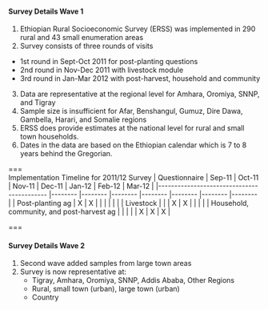#### Survey Details Wave 1
1. Ethiopian Rural Socioeconomic Survey (ERSS) was implemented in 290 rural and 43 small enumeration areas
2. Survey consists of three rounds of visits
  * 1st round in Sept-Oct 2011 for post-planting questions
  * 2nd round in Nov-Dec 2011 with livestock module
  * 3rd round in Jan-Mar 2012 with post-harvest, household and community  
3. Data are representative at the regional level for Amhara, Oromiya, SNNP, and Tigray
4. Sample size is insufficient for Afar, Benshangul, Gumuz, Dire Dawa, Gambella, Harari, and Somalie regions  
5. ERSS does provide estimates at the national level for rural and small town households.
5. Dates in the data are based on the Ethiopian calendar which is 7 to 8 years behind the Gregorian.
  
===  
Implementation Timeline for 2011/12 Survey
| Questionnaire 	| Sep-11 	| Oct-11 	| Nov-11 	| Dec-11 	| Jan-12 	| Feb-12 	| Mar-12 	|
|-------------------------------------------	|--------	|--------	|--------	|--------	|--------	|--------	|--------	|
| Post-planting ag 	| X 	| X 	|  	|  	|  	|  	|  	|
| Livestock 	|  	|  	| X 	| X 	|  	|  	|  	|
| Household, community, and post-harvest ag 	|  	|  	|  	|  	| X 	| X 	| X 	|
  
===

#### Survey Details Wave 2  
1. Second wave added samples from large town areas
2. Survey is now representative at:
   * Tigray, Amhara, Oromiya, SNNP, Addis Ababa, Other Regions
   * Rural, small town (urban), large town (urban)
   * Country  


